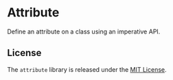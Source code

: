 # Attribute

Define an attribute on a class using an imperative API.

## License

The `attribute` library is released under the [MIT License](https://github.com/eventide-project/attribute/blob/master/MIT-License.txt).
